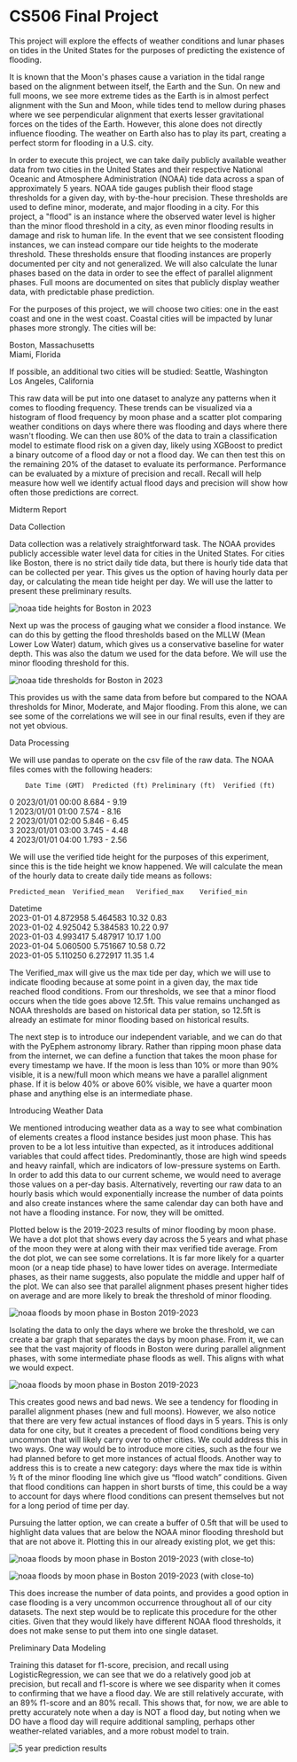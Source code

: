 # CS506 Final Project

This project will explore the effects of weather conditions and lunar phases on tides in the United States for the purposes of predicting the existence of flooding.  

It is known that the Moon's phases cause a variation in the tidal range based on the alignment between itself, the Earth and the Sun. On new and full moons, we see more extreme tides as the Earth is in almost perfect alignment with the Sun and Moon, while tides tend to mellow during phases where we see perpendicular alignment that exerts lesser gravitational forces on the tides of the Earth. However, this alone does not directly influence flooding. The weather on Earth also has to play its part, creating a perfect storm for flooding in a U.S. city.

In order to execute this project, we can take daily publicly available weather data from two cities in the United States and their respective National Oceanic and Atmosphere Administration (NOAA) tide data across a span of approximately 5 years. NOAA tide gauges publish their flood stage thresholds for a given day, with by-the-hour precision. These thresholds are used to define minor, moderate, and major flooding in a city. For this project, a "flood" is an instance where the observed water level is higher than the minor flood threshold in a city, as even minor flooding results in damage and risk to human life. In the event that we see consistent flooding instances, we can instead compare our tide heights to the moderate threshold. These thresholds ensure that flooding instances are properly documented per city and not generalized. We will also calculate the lunar phases based on the data in order to see the effect of parallel alignment phases. Full moons are documented on sites that publicly display weather data, with predictable phase prediction.

For the purposes of this project, we will choose two cities: one in the east coast and one in the west coast. Coastal cities will be impacted by lunar phases more strongly. The cities will be:

Boston, Massachusetts  
Miami, Florida  

If possible, an additional two cities will be studied:
Seattle, Washington  
Los Angeles, California     

This raw data will be put into one dataset to analyze any patterns when it comes to flooding frequency. These trends can be visualized via a histogram of flood frequency by moon phase and a scatter plot comparing weather conditions on days where there was flooding and days where there wasn't flooding. We can then use 80% of the data to train a classification model to estimate flood risk on a given day, likely using XGBoost to predict a binary outcome of a flood day or not a flood day. We can then test this on the remaining 20% of the dataset to evaluate its performance. Performance can be evaluated by a mixture of precision and recall. Recall will help measure how well we identify actual flood days and precision will show how often those predictions are correct.

Midterm Report

Data Collection

Data collection was a relatively straightforward task. The NOAA provides publicly accessible water level data for cities in the United States. For cities like Boston, there is no strict daily tide data, but there is hourly tide data that can be collected per year. This gives us the option of having hourly data per day, or calculating the mean tide height per day. We will use the latter to present these preliminary results.

![noaa tide heights for Boston in 2023](noaa_tide_heights.png)

Next up was the process of gauging what we consider a flood instance. We can do this by getting the flood thresholds based on the MLLW (Mean Lower Low Water) datum, which gives us a conservative baseline for water depth. This was also the datum we used for the data before. We will use the minor flooding threshold for this.

![noaa tide thresholds for Boston in 2023](noaa_thresholds.png)

This provides us with the same data from before but compared to the NOAA thresholds for Minor, Moderate, and Major flooding. From this alone, we can see some of the correlations we will see in our final results, even if they are not yet obvious. 

Data Processing

We will use pandas to operate on the csv file of the raw data. The NOAA files comes with the following headers:

        Date Time (GMT)  Predicted (ft) Preliminary (ft)  Verified (ft)  
0  2023/01/01      00:00           8.684                -           9.19  
1  2023/01/01      01:00           7.574                -           8.16  
2  2023/01/01      02:00           5.846                -           6.45  
3  2023/01/01      03:00           3.745                -           4.48  
4  2023/01/01      04:00           1.793                -           2.56  


We will use the verified tide height for the purposes of this experiment, since this is the tide height we know happened. We will calculate the mean of the hourly data to create daily tide means as follows:

	Predicted_mean	Verified_mean	Verified_max	Verified_min  
Datetime				
2023-01-01	4.872958	5.464583	10.32	0.83  
2023-01-02	4.925042	5.384583	10.22	0.97  
2023-01-03	4.993417	5.487917	10.17	1.00  
2023-01-04	5.060500	5.751667	10.58	0.72  
2023-01-05	5.110250	6.272917	11.35	1.4  

The Verified_max will give us the max tide per day, which we will use to indicate flooding because at some point in a given day, the max tide reached flood conditions. From our thresholds, we see that a minor flood occurs when the tide goes above 12.5ft. This value remains unchanged as NOAA thresholds are based on historical data per station, so 12.5ft is already an estimate for minor flooding based on historical results.

The next step is to introduce our independent variable, and we can do that with the PyEphem astronomy library. Rather than ripping moon phase data from the internet, we can define a function that takes the moon phase for every timestamp we have. If the moon is less than 10% or more than 90% visible, it is a new/full moon which means we have a parallel alignment phase. If it is below 40% or above 60% visible, we have a quarter moon phase and anything else is an intermediate phase.

Introducing Weather Data

We mentioned introducing weather data as a way to see what combination of elements creates a flood instance besides just moon phase. This has proven to be a lot less intuitive than expected, as it introduces additional variables that could affect tides. Predominantly, those are high wind speeds and heavy rainfall, which are indicators of low-pressure systems on Earth. In order to add this data to our current scheme, we would need to average those values on a per-day basis. Alternatively, reverting our raw data to an hourly basis which would exponentially increase the number of data points and also create instances where the same calendar day can both have and not have a flooding instance. For now, they will be omitted. 

Plotted below is the 2019-2023 results of minor flooding by moon phase. We have a dot plot that shows every day across the 5 years and what phase of the moon they were at along with their max verified tide average. From the dot plot, we can see some correlations. It is far more likely for a quarter moon (or a neap tide phase) to have lower tides on average. Intermediate phases, as their name suggests, also populate the middle and upper half of the plot. We can also see that parallel alignment phases present higher tides on average and are more likely to break the threshold of minor flooding.

![noaa floods by moon phase in Boston 2019-2023](moon_tide_dotplot.png)

Isolating the data to only the days where we broke the threshold, we can create a bar graph that separates the days by moon phase. From it, we can see that the vast majority of floods in Boston were during parallel alignment phases, with some intermediate phase floods as well. This aligns with what we would expect.

![noaa floods by moon phase in Boston 2019-2023](moon_tide_bargraph.png)

This creates good news and bad news. We see a tendency for flooding in parallel alignment phases (new and full moons). However, we also notice that there are very few actual instances of flood days in 5 years. This is only data for one city, but it creates a precedent of flood conditions being very uncommon that will likely carry over to other cities. We could address this in two ways. One way would be to introduce more cities, such as the four we had planned before to get more instances of actual floods. Another way to address this is to create a new category: days where the max tide is within ½ ft of the minor flooding line which give us “flood watch” conditions. Given that flood conditions can happen in short bursts of time, this could be a way to account for days where flood conditions can present themselves but not for a long period of time per day.

Pursuing the latter option, we can create a buffer of 0.5ft that will be used to highlight data values that are below the NOAA minor flooding threshold but that are not above it. Plotting this in our already existing plot, we get this:

![noaa floods by moon phase in Boston 2019-2023 (with close-to)](moon_tide_closeto.png)

![noaa floods by moon phase in Boston 2019-2023 (with close-to)](moon_tide_closetobar.png)

This does increase the number of data points, and provides a good option in case flooding is a very uncommon occurrence throughout all of our city datasets. The next step would be to replicate this procedure for the other cities. Given that they would likely have different NOAA flood thresholds, it does not make sense to put them into one single dataset.

Preliminary Data Modeling

Training this dataset for f1-score, precision, and recall using LogisticRegression, we can see that we do a relatively good job at precision, but recall and f1-score is where we see disparity when it comes to confirming that we have a flood day. We are still relatively accurate, with an 89% f1-score and an 80% recall. This shows that, for now, we are able to pretty accurately note when a day is NOT a flood day, but noting when we DO have a flood day will require additional sampling, perhaps other weather-related variables, and a more robust model to train.

![5 year prediction results](moon_tide_predict.png)

